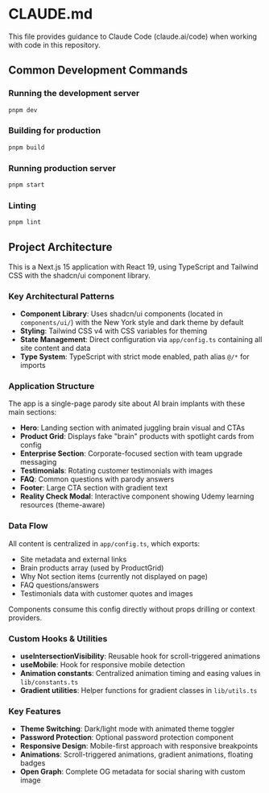 # CLAUDE.md

This file provides guidance to Claude Code (claude.ai/code) when working with code in this repository.

## Common Development Commands

### Running the development server
```bash
pnpm dev
```

### Building for production
```bash
pnpm build
```

### Running production server
```bash
pnpm start
```

### Linting
```bash
pnpm lint
```

## Project Architecture

This is a Next.js 15 application with React 19, using TypeScript and Tailwind CSS with the shadcn/ui component library.

### Key Architectural Patterns

- **Component Library**: Uses shadcn/ui components (located in `components/ui/`) with the New York style and dark theme by default
- **Styling**: Tailwind CSS v4 with CSS variables for theming
- **State Management**: Direct configuration via `app/config.ts` containing all site content and data
- **Type System**: TypeScript with strict mode enabled, path alias `@/*` for imports

### Application Structure

The app is a single-page parody site about AI brain implants with these main sections:
- **Hero**: Landing section with animated juggling brain visual and CTAs
- **Product Grid**: Displays fake "brain" products with spotlight cards from config
- **Enterprise Section**: Corporate-focused section with team upgrade messaging
- **Testimonials**: Rotating customer testimonials with images
- **FAQ**: Common questions with parody answers
- **Footer**: Large CTA section with gradient text
- **Reality Check Modal**: Interactive component showing Udemy learning resources (theme-aware)

### Data Flow

All content is centralized in `app/config.ts`, which exports:
- Site metadata and external links
- Brain products array (used by ProductGrid)
- Why Not section items (currently not displayed on page)
- FAQ questions/answers
- Testimonials data with customer quotes and images

Components consume this config directly without props drilling or context providers.

### Custom Hooks & Utilities

- **useIntersectionVisibility**: Reusable hook for scroll-triggered animations
- **useMobile**: Hook for responsive mobile detection
- **Animation constants**: Centralized animation timing and easing values in `lib/constants.ts`
- **Gradient utilities**: Helper functions for gradient classes in `lib/utils.ts`

### Key Features

- **Theme Switching**: Dark/light mode with animated theme toggler
- **Password Protection**: Optional password protection component
- **Responsive Design**: Mobile-first approach with responsive breakpoints
- **Animations**: Scroll-triggered animations, gradient animations, floating badges
- **Open Graph**: Complete OG metadata for social sharing with custom image